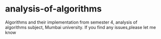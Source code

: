 # analysis-of-algorithms
Algorithms and their implementation from semester 4, analysis of algorithms subject, Mumbai university.
If you find any issues,please let me know
